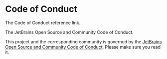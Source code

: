 <!-- Copyright 2000-2023 JetBrains s.r.o. and contributors. Use of this source code is governed by the Apache 2.0 license. -->

# Code of Conduct

<link-summary>The Code of Conduct reference link.</link-summary>

<tldr>The JetBrains Open Source and Community Code of Conduct.</tldr>

This project and the corresponding community is governed by the [JetBrains Open Source and Community Code of Conduct](https://github.com/jetbrains#code-of-conduct).
Please make sure you read it.
